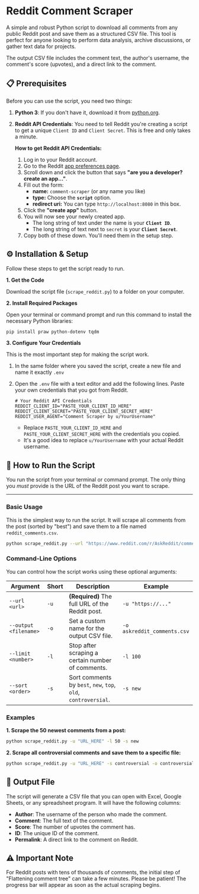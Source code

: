 # Reddit Comment Scraper

A simple and robust Python script to download all comments from any public Reddit post and save them as a structured CSV file. This tool is perfect for anyone looking to perform data analysis, archive discussions, or gather text data for projects.

The output CSV file includes the comment text, the author's username, the comment's score (upvotes), and a direct link to the comment.


## 📋 Prerequisites

Before you can use the script, you need two things:

1.  **Python 3**: If you don't have it, download it from [python.org](https://www.python.org/downloads/).

2.  **Reddit API Credentials**: You need to tell Reddit you're creating a script to get a unique `Client ID` and `Client Secret`. This is free and only takes a minute.

    **How to get Reddit API Credentials:**
    1.  Log in to your Reddit account.
    2.  Go to the Reddit [app preferences page](https://www.reddit.com/prefs/apps).
    3.  Scroll down and click the button that says **"are you a developer? create an app..."**.
    4.  Fill out the form:
        *   **name:** `comment-scraper` (or any name you like)
        *   **type:** Choose the **`script`** option.
        *   **redirect uri:** You can type `http://localhost:8080` in this box.
    5.  Click the **"create app"** button.
    6.  You will now see your newly created app.
        *   The long string of text under the name is your **`Client ID`**.
        *   The long string of text next to `secret` is your **`Client Secret`**.
    7.  Copy both of these down. You'll need them in the setup step.

## ⚙️ Installation & Setup

Follow these steps to get the script ready to run.

**1. Get the Code**

Download the script file (`scrape_reddit.py`) to a folder on your computer.

**2. Install Required Packages**

Open your terminal or command prompt and run this command to install the necessary Python libraries:

```bash
pip install praw python-dotenv tqdm
```

**3. Configure Your Credentials**

This is the most important step for making the script work.

1.  In the same folder where you saved the script, create a new file and name it exactly `.env`
2.  Open the `.env` file with a text editor and add the following lines. Paste your own credentials that you got from Reddit.

    ```
    # Your Reddit API Credentials
    REDDIT_CLIENT_ID="PASTE_YOUR_CLIENT_ID_HERE"
    REDDIT_CLIENT_SECRET="PASTE_YOUR_CLIENT_SECRET_HERE"
    REDDIT_USER_AGENT="Comment Scraper by u/YourUsername"
    ```

    *   Replace `PASTE_YOUR_CLIENT_ID_HERE` and `PASTE_YOUR_CLIENT_SECRET_HERE` with the credentials you copied.
    *   It's a good idea to replace `u/YourUsername` with your actual Reddit username.

## 🚀 How to Run the Script

You run the script from your terminal or command prompt. The only thing you *must* provide is the URL of the Reddit post you want to scrape.

---

### Basic Usage

This is the simplest way to run the script. It will scrape all comments from the post (sorted by "best") and save them to a file named `reddit_comments.csv`.

```bash
python scrape_reddit.py --url "https://www.reddit.com/r/AskReddit/comments/17u3q0g/what_is_a_green_flag_in_a_person/"
```

### Command-Line Options

You can control how the script works using these optional arguments:

| Argument               | Short | Description                                                   | Example                                                 |
| ---------------------- | ----- | ------------------------------------------------------------- | ------------------------------------------------------- |
| `--url <url>`          | `-u`  | **(Required)** The full URL of the Reddit post.               | `-u "https://..."`                                      |
| `--output <filename>`  | `-o`  | Set a custom name for the output CSV file.                    | `-o askreddit_comments.csv`                             |
| `--limit <number>`     | `-l`  | Stop after scraping a certain number of comments.             | `-l 100`                                                |
| `--sort <order>`       | `-s`  | Sort comments by `best`, `new`, `top`, `old`, `controversial`. | `-s new`                                                |

### Examples

**1. Scrape the 50 newest comments from a post:**

```bash
python scrape_reddit.py -u "URL_HERE" -l 50 -s new
```

**2. Scrape all controversial comments and save them to a specific file:**

```bash
python scrape_reddit.py -u "URL_HERE" -s controversial -o controversial_comments.csv
```

## 📄 Output File

The script will generate a CSV file that you can open with Excel, Google Sheets, or any spreadsheet program. It will have the following columns:

*   **Author**: The username of the person who made the comment.
*   **Comment**: The full text of the comment.
*   **Score**: The number of upvotes the comment has.
*   **ID**: The unique ID of the comment.
*   **Permalink**: A direct link to the comment on Reddit.

## ⚠️ Important Note

For Reddit posts with tens of thousands of comments, the initial step of "Flattening comment tree" can take a few minutes. Please be patient! The progress bar will appear as soon as the actual scraping begins.